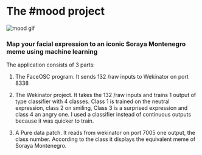 # The #mood project

![mood gif](/mood.gif)



### Map your facial expression to an iconic Soraya Montenegro meme using machine learning 



The application consists of 3 parts:

1) The FaceOSC program. It sends 132 /raw inputs to Wekinator on port 8338

2) The Wekinator project. It takes the 132 /raw inputs and trains 1 output of
type classifier with 4 classes. Class 1 is trained on the neutral expression,
class 2 on smiling, Class 3 is a surprised expression and class 4 an angry
one. I used a classifier instead of continuous outputs because it was quicker
to train.

3) A Pure data patch. It reads from wekinator on port 7005 one output, the class
number. According to the class it displays the equivalent meme of Soraya
Montenegro.
